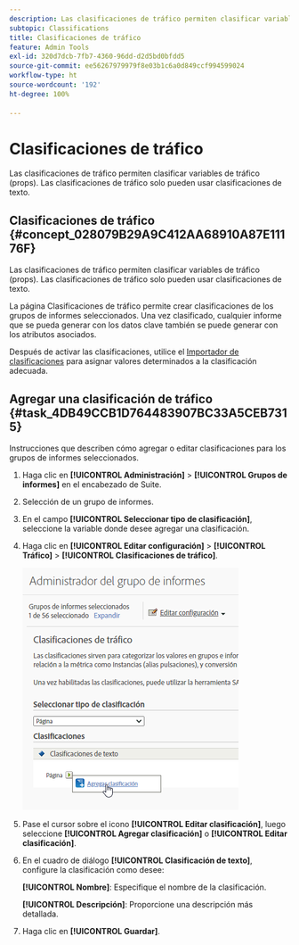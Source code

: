 ```yaml
---
description: Las clasificaciones de tráfico permiten clasificar variables de tráfico (props). Las clasificaciones de tráfico solo pueden usar clasificaciones de texto.
subtopic: Classifications
title: Clasificaciones de tráfico
feature: Admin Tools
exl-id: 320d7dcb-7fb7-4360-96dd-d2d5bd0bfdd5
source-git-commit: ee56267979979f8e03b1c6a0d849ccf994599024
workflow-type: ht
source-wordcount: '192'
ht-degree: 100%

---
```


# Clasificaciones de tráfico

Las clasificaciones de tráfico permiten clasificar variables de tráfico (props). Las clasificaciones de tráfico solo pueden usar clasificaciones de texto.

## Clasificaciones de tráfico {#concept_028079B29A9C412AA68910A87E11176F}

Las clasificaciones de tráfico permiten clasificar variables de tráfico (props). Las clasificaciones de tráfico solo pueden usar clasificaciones de texto.

La página Clasificaciones de tráfico permite crear clasificaciones de los grupos de informes seleccionados. Una vez clasificado, cualquier informe que se pueda generar con los datos clave también se puede generar con los atributos asociados.

Después de activar las clasificaciones, utilice el [Importador de clasificaciones](/help/components/classifications/importer/c-working-with-saint.md) para asignar valores determinados a la clasificación adecuada.

## Agregar una clasificación de tráfico {#task_4DB49CCB1D764483907BC33A5CEB7315}

<!-- 

t_classification_add_traffic.xml

 -->

Instrucciones que describen cómo agregar o editar clasificaciones para los grupos de informes seleccionados.

1. Haga clic en **[!UICONTROL Administración]** > **[!UICONTROL Grupos de informes]** en el encabezado de Suite.
1. Selección de un grupo de informes.
1. En el campo **[!UICONTROL Seleccionar tipo de clasificación]**, seleccione la variable donde desee agregar una clasificación.
1. Haga clic en **[!UICONTROL Editar configuración]** > **[!UICONTROL Tráfico]** > **[!UICONTROL Clasificaciones de tráfico]**.

   ![Información sobre los pasos](../assets/traffic-classification.png)

1. Pase el cursor sobre el icono **[!UICONTROL Editar clasificación]**, luego seleccione **[!UICONTROL Agregar clasificación]** o **[!UICONTROL Editar clasificación]**.
1. En el cuadro de diálogo **[!UICONTROL Clasificación de texto]**, configure la clasificación como desee:

   **[!UICONTROL Nombre]**: Especifique el nombre de la clasificación.

   **[!UICONTROL Descripción]**: Proporcione una descripción más detallada.
1. Haga clic en **[!UICONTROL Guardar]**.
